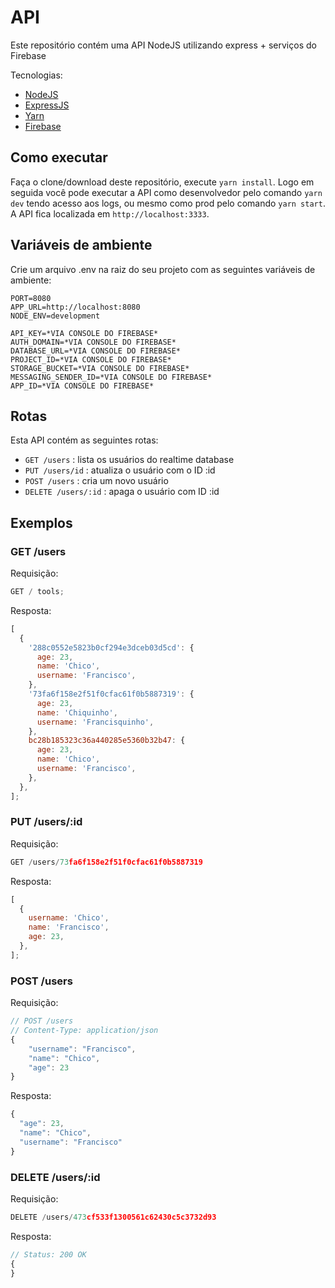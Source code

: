# API

Este repositório contém uma API NodeJS utilizando express + serviços do Firebase

Tecnologias:

- [NodeJS](https://nodejs.org/en/)
- [ExpressJS](https://expressjs.com/)
- [Yarn](https://yarnpkg.com/)
- [Firebase](https://firebase.google.com/?hl=pt-br)

## Como executar

Faça o clone/download deste repositório, execute `yarn install`. Logo em seguida você pode executar a API como desenvolvedor pelo comando `yarn dev` tendo acesso aos logs, ou mesmo como prod pelo comando `yarn start`. A API fica localizada em `http://localhost:3333`.

## Variáveis de ambiente

Crie um arquivo .env na raiz do seu projeto com as seguintes variáveis de ambiente:

```
PORT=8080
APP_URL=http://localhost:8080
NODE_ENV=development

API_KEY=*VIA CONSOLE DO FIREBASE*
AUTH_DOMAIN=*VIA CONSOLE DO FIREBASE*
DATABASE_URL=*VIA CONSOLE DO FIREBASE*
PROJECT_ID=*VIA CONSOLE DO FIREBASE*
STORAGE_BUCKET=*VIA CONSOLE DO FIREBASE*
MESSAGING_SENDER_ID=*VIA CONSOLE DO FIREBASE*
APP_ID=*VIA CONSOLE DO FIREBASE*
```

## Rotas

Esta API contém as seguintes rotas:

- `GET /users` : lista os usuários do realtime database
- `PUT /users/id` : atualiza o usuário com o ID :id
- `POST /users` : cria um novo usuário
- `DELETE /users/:id` : apaga o usuário com ID :id

## Exemplos

### GET /users

Requisição:

```javascript
GET / tools;
```

Resposta:

```javascript
[
  {
    '288c0552e5823b0cf294e3dceb03d5cd': {
      age: 23,
      name: 'Chico',
      username: 'Francisco',
    },
    '73fa6f158e2f51f0cfac61f0b5887319': {
      age: 23,
      name: 'Chiquinho',
      username: 'Francisquinho',
    },
    bc28b185323c36a440285e5360b32b47: {
      age: 23,
      name: 'Chico',
      username: 'Francisco',
    },
  },
];
```

### PUT /users/:id

Requisição:

```javascript
GET /users/73fa6f158e2f51f0cfac61f0b5887319
```

Resposta:

```javascript
[
  {
    username: 'Chico',
    name: 'Francisco',
    age: 23,
  },
];
```

### POST /users

Requisição:

```javascript
// POST /users
// Content-Type: application/json
{
	"username": "Francisco",
	"name": "Chico",
	"age": 23
}
```

Resposta:

```javascript
{
  "age": 23,
  "name": "Chico",
  "username": "Francisco"
}
```

### DELETE /users/:id

Requisição:

```javascript
DELETE /users/473cf533f1300561c62430c5c3732d93
```

Resposta:

```javascript
// Status: 200 OK
{
}
```
